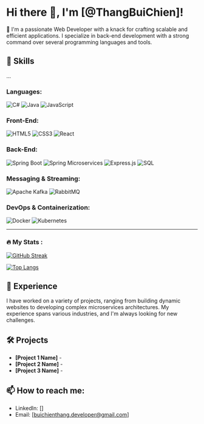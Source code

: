 # Hi there 👋, I'm [@ThangBuiChien]!

👀 I'm a passionate Web Developer with a knack for crafting scalable and efficient applications. I specialize in back-end development with a strong command over several programming languages and tools. 

## 🚀 Skills
...

### Languages:
![C#](https://img.shields.io/badge/C%23-239120?style=for-the-badge&logo=c-sharp&logoColor=white)
![Java](https://img.shields.io/badge/Java-ED8B00?style=for-the-badge&logo=java&logoColor=white)
![JavaScript](https://img.shields.io/badge/JavaScript-F7DF1E?style=for-the-badge&logo=javascript&logoColor=black)

### Front-End:
![HTML5](https://img.shields.io/badge/HTML5-E34F26?style=for-the-badge&logo=html5&logoColor=white)
![CSS3](https://img.shields.io/badge/CSS3-1572B6?style=for-the-badge&logo=css3&logoColor=white)
![React](https://img.shields.io/badge/-ReactJs-61DAFB?logo=react&logoColor=white&style=for-the-badge)

### Back-End:
![Spring Boot](https://img.shields.io/badge/Spring_Boot-6DB33F?style=for-the-badge&logo=spring-boot&logoColor=white)
![Spring Microservices](https://img.shields.io/badge/Spring_Microservices-6DB33F?style=for-the-badge&logo=spring&logoColor=white)
![Express.js](https://img.shields.io/badge/Express%20js-000000?style=for-the-badge&logo=express&logoColor=white)
![SQL](https://img.shields.io/badge/SQL-4479A1?style=for-the-badge&logo=sql&logoColor=white)

### Messaging & Streaming:
![Apache Kafka](https://img.shields.io/badge/Apache%20Kafka-231F20?style=for-the-badge&logo=apache-kafka&logoColor=white)
![RabbitMQ](https://img.shields.io/badge/RabbitMQ-FF6600?style=for-the-badge&logo=rabbitmq&logoColor=white)

### DevOps & Containerization:
![Docker](https://img.shields.io/badge/Docker-2496ED?style=for-the-badge&logo=docker&logoColor=white)
![Kubernetes](https://img.shields.io/badge/Kubernetes-326CE5?style=for-the-badge&logo=kubernetes&logoColor=white)

---

### :fire: My Stats :
[![GitHub Streak](http://github-readme-streak-stats.herokuapp.com?user=ThangBuiChien&theme=light&background=FFFFFF)](https://git.io/streak-stats)

[![Top Langs](https://github-readme-stats.vercel.app/api/top-langs/?username=ThangBuiChien&layout=compact&theme=default)](https://github.com/anuraghazra/github-readme-stats)





## 💼 Experience
I have worked on a variety of projects, ranging from building dynamic websites to developing complex microservices architectures. My experience spans various industries, and I'm always looking for new challenges.

## 🛠️ Projects
- **[Project 1 Name]** -
- **[Project 2 Name]** - 
- **[Project 3 Name]** -

## 📫 How to reach me:
- LinkedIn: []
- Email: [buichienthang.developer@gmail.com]
